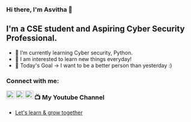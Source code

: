 ### Hi there, I'm Asvitha 👋

## I'm a CSE student and Aspiring Cyber Security Professional.

- 🌱 I’m currently learning Cyber security, Python.
- 👀 I am interested to learn new things everyday!
- 🥅 Today's Goal -> I want to be a better person than yesterday :)

### Connect with me:

[<img align="left" alt="asvithavs.wixsite.com/my-site-3 | Website" width="22px" src="https://cdn.jsdelivr.net/npm/simple-icons@v3/icons/linkedin.svg" />][website]
[<img align="left" alt="twitter.com/asvitha_vs | Twitter" width="22px" src="https://cdn.jsdelivr.net/npm/simple-icons@v3/icons/linkedin.svg" />][twitter]
[<img align="left" alt="in/asvitha-v-s-562aa41aa/ | LinkedIn" width="22px" src="https://cdn.jsdelivr.net/npm/simple-icons@v3/icons/linkedin.svg" />][linkedin]

### 📺 My Youtube Channel

<!-- YOUTUBE:START -->
- [Let's learn & grow together](https://www.youtube.com/channel/UCVFLegjgN97k4AkyX6nHAOQ/videos)
<!-- YOUTUBE:END -->

[website]: https://asvithavs.wixsite.com/my-site-3
[youtube]: https://www.youtube.com/channel/UCVFL
[twitter]: https://twitter.com/asvitha_vs
[linkedin]: https://www.linkedin.com/in/asvitha-v-s-562aa41aa/
